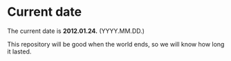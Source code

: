 # Current date

The current date is **2012.01.24.** (YYYY.MM.DD.)

This repository will be good when the world ends, so we will know how long it lasted.